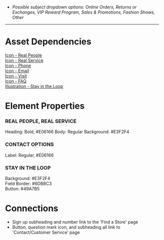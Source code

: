 - *Possible subject dropdown options: Online Orders, Returns or Exchanges, VIP Reward Program, Sales & Promotions, Fashion Shows, Other*

---

# Asset Dependencies
[Icon - Real People](../assets/user-rose.png)  
[Icon - Real Service](../assets/time-rose.png)  
[Icon - Phone](../assets/phone-rose.png)  
[Icon - Email](../assets/mail-rose.png)  
[Icon - Visit](../assets/map-rose.png)  
[Icon - FAQ](../assets/question-rose.png)  
[Illustration - Stay in the Loop](../assets/mail.png/)  

# Element Properties
### REAL PEOPLE, REAL SERVICE
Heading: Bold, #E06166 
Body: Regular
Background: #E3F2F4

### CONTACT OPTIONS
Label: Regular, #E06166  

### STAY IN THE LOOP
Background: #E3F2F4  
Field Border: #6DB8C3  
Button: #49A7B5

# Connections
- Sign up subheading and number link to the 'Find a Store' page
- Button, question mark icon, and subheading all link to 'Contact/Customer Service' page
